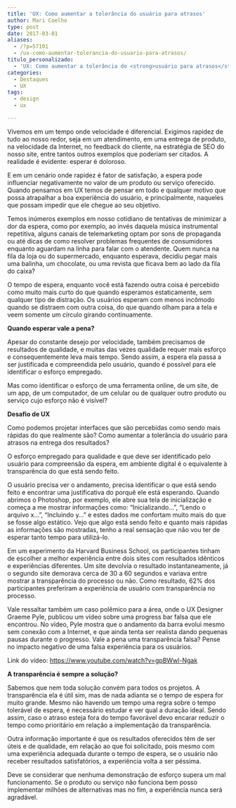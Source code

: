 ```yaml
---
title: 'UX: Como aumentar a tolerância do usuário para atrasos'
author: Mari Coelho
type: post
date: 2017-03-01
aliases: 
  - /?p=57101
  - /ux-como-aumentar-tolerancia-do-usuario-para-atrasos/
titulo_personalizado:
  - 'UX: Como aumentar a tolerância do <strong>usuário para atrasos</strong>'
categories:
  - Destaques
  - UX
tags:
  - design
  - ux

---
```

Vivemos em um tempo onde velocidade é diferencial. Exigimos rapidez de tudo ao nosso redor, seja em um atendimento, em uma entrega de produto, na velocidade da Internet, no feedback do cliente, na estratégia de SEO do nosso site, entre tantos outros exemplos que poderiam ser citados. A realidade é evidente: esperar é doloroso.

E em um cenário onde rapidez é fator de satisfação, a espera pode influenciar negativamente no valor de um produto ou serviço oferecido. Quando pensamos em UX temos de pensar em todo e qualquer motivo que possa atrapalhar a boa experiência do usuário, e principalmente, naqueles que possam impedir que ele chegue ao seu objetivo.

Temos inúmeros exemplos em nosso cotidiano de tentativas de minimizar a dor da espera, como por exemplo, ao invés daquela música instrumental repetitiva, alguns canais de telemarketing optam por sons de propaganda ou até dicas de como resolver problemas frequentes de consumidores enquanto aguardam na linha para falar com o atendente. Quem nunca na fila da loja ou do supermercado, enquanto esperava, decidiu pegar mais uma balinha, um chocolate, ou uma revista que ficava bem ao lado da fila do caixa?

O tempo de espera, enquanto você está fazendo outra coisa é percebido como muito mais curto do que quando esperamos estaticamente, sem qualquer tipo de distração. Os usuários esperam com menos incômodo quando se distraem com outra coisa, do que quando olham para a tela e veem somente um círculo girando continuamente.

**Quando esperar vale a pena?**
  
Apesar do constante desejo por velocidade, também precisamos de resultados de qualidade, e muitas das vezes qualidade requer mais esforço e consequentemente leva mais tempo. Sendo assim, a espera ela passa a ser justificada e compreendida pelo usuário, quando é possível para ele identificar o esforço empregado.

Mas como identificar o esforço de uma ferramenta online, de um site, de um app, de um computador, de um celular ou de qualquer outro produto ou serviço cujo esforço não é visível?

**Desafio de UX**

Como podemos projetar interfaces que são percebidas como sendo mais rápidas do que realmente são? Como aumentar a tolerância do usuário para atrasos na entrega dos resultados?

O esforço empregado para qualidade e que deve ser identificado pelo usuário para compreensão da espera, em ambiente digital é o equivalente à transparência do que está sendo feito.

O usuário precisa ver o andamento, precisa identificar o que está sendo feito e encontrar uma justificativa do porquê ele está esperando. Quando abrimos o Photoshop, por exemplo, ele abre sua tela de inicialização e começa a me mostrar informações como: “Inicializando&#8230;”, “Lendo o arquivo x&#8230;”, “Incluindo y&#8230;” e estes dados me confortam muito mais do que se fosse algo estático. Vejo que algo está sendo feito e quanto mais rápidas as informações são mostradas, tenho a real sensação que não vou ter de esperar tanto tempo para utilizá-lo.

Em um experimento da Harvard Business School, os participantes tinham de escolher a melhor experiência entre dois sites com resultados idênticos e experiências diferentes. Um site devolvia o resultado instantaneamente, já o segundo site demorava cerca de 30 a 60 segundos e variava entre mostrar a transparência do processo ou não. Como resultado, 62% dos participantes preferiram a experiência de usuário com transparência no processo.

Vale ressaltar também um caso polêmico para a área, onde o UX Designer Graeme Pyle, publicou um vídeo sobre uma progress bar falsa que ele encontrou. No vídeo, Pyle mostra que o andamento da barra evolui mesmo sem conexão com a Internet, e que ainda tenta ser realista dando pequenas pausas durante o progresso. Vale a pena uma transparência falsa? Pense no impacto negativo de uma falsa experiência para os usuários.

Link do vídeo: <https://www.youtube.com/watch?v=gpBWwl-Ngak>

**A transparência é sempre a solução?**

Sabemos que nem toda solução convém para todos os projetos. A transparência ela é útil sim, mas de nada adianta se o tempo de espera for muito grande. Mesmo não havendo um tempo uma regra sobre o tempo tolerável de espera, é necessário estudar e ver qual a duração ideal. Sendo assim, caso o atraso esteja fora do tempo favorável devo encarar reduzir o tempo como prioritário em relação a implementação da transparência.

Outra informação importante é que os resultados oferecidos têm de ser úteis e de qualidade, em relação ao que foi solicitado, pois mesmo com uma experiência adequada durante o tempo de espera, se o usuário não receber resultados satisfatórios, a experiência volta a ser péssima.

Deve se considerar que nenhuma demonstração de esforço supera um mal funcionamento. Se o produto ou serviço não funciona bem posso implementar milhões de alternativas mas no fim, a experiência nunca será agradável.